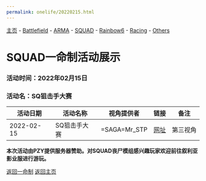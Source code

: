 ```yaml
---
permalink: onelife/20220215.html
---
```

[主页](https://saga2003.github.io/)   -  [Battlefield](https://saga2003.github.io/battlefield.html)   -   [ARMA](https://saga2003.github.io/arma.html)   -   [SQUAD](https://saga2003.github.io/squad.html)   -   [Rainbow6](https://saga2003.github.io/rainbow6.html)   -   [Racing](https://saga2003.github.io/racing.html)   -   [Others](https://saga2003.github.io/others.html)

# SQUAD一命制活动展示

### 活动时间：2022年02月15日

### 活动名：SQ狙击手大赛

活动日期|活动名称|视角提供者|链接|备注
---|---|---|---|---
2022-02-15|SQ狙击手大赛|=SAGA=Mr_STP|[网址](https://www.bilibili.com/video/BV1jL411K7Ss)|第三视角

**本次活动由PZY提供服务器赞助。对SQUAD丧尸模组感兴趣玩家欢迎前往叙利亚影业服进行游玩。**

[返回一命制](https://saga2003.github.io/squad.html)
[返回主页](https://saga2003.github.io/)